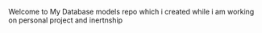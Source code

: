 Welcome to My Database  models repo which i created while i am working on personal project and inertnship 
